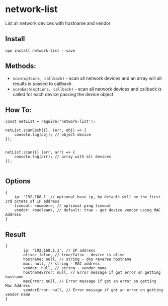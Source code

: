 # network-list
List all network devices with hostname and vendor 

## Install

`npm install network-list --save`


## Methods: 

 * `scan(options, callback)` - scan all network devices and an array will all results is passed to callback
 * `scanEach(options, callback)` - scan all network devices and callback is called for each device passing the device object


## How To:

```
const netList = require('network-list');

netList.scanEach({}, (err, obj) => {
    console.log(obj); // object device
});


netList.scan({} (err, arr) => {
    console.log(arr); // array with all devices
});


```

## Options

```
{
    ip: '192.168.1' // optional base ip, by default will be the first 3rd octets of IP address
    timeout: <number>, // optional ping timeout
    vendor: <boolean>, // default: true - get device vendor using MAC Address
}

```

## Result 

```
{
        ip: '192.168.1.1', // IP address
        alive: false, // true/false - device is alive
        hostname: null, // string - dns reverse hostname
        mac: null, // string - MAC address
        vendor: null, // string - vendor name
        hostnameError: null, // Error message if got error on getting hostname
        macError: null, // Error message if got an error on getting Mac Address
        vendorError: null, // Error message if got an error on getting vendor name
}
```




